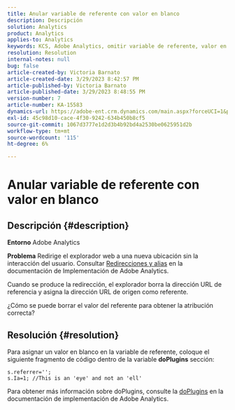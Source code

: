 ```yaml
---
title: Anular variable de referente con valor en blanco
description: Descripción
solution: Analytics
product: Analytics
applies-to: Analytics
keywords: KCS, Adobe Analytics, omitir variable de referente, valor en blanco
resolution: Resolution
internal-notes: null
bug: false
article-created-by: Victoria Barnato
article-created-date: 3/29/2023 8:42:57 PM
article-published-by: Victoria Barnato
article-published-date: 3/29/2023 8:48:55 PM
version-number: 7
article-number: KA-15583
dynamics-url: https://adobe-ent.crm.dynamics.com/main.aspx?forceUCI=1&pagetype=entityrecord&etn=knowledgearticle&id=60f6c843-72ce-ed11-b597-6045bd006268
exl-id: 45c98d10-cace-4f30-9242-634b450b8cf5
source-git-commit: 1067d3777e1d2d3b4b92bd4a2530be0625951d2b
workflow-type: tm+mt
source-wordcount: '115'
ht-degree: 6%

---
```


# Anular variable de referente con valor en blanco

## Descripción {#description}


<b>Entorno</b>
Adobe Analytics

<b>Problema</b>
Redirige el explorador web a una nueva ubicación sin la interacción del usuario. Consultar [Redirecciones y alias](https://experienceleague.adobe.com/docs/analytics/technotes/redirects.html) en la documentación de Implementación de Adobe Analytics.

Cuando se produce la redirección, el explorador borra la dirección URL de referencia y asigna la dirección URL de origen como referente.

¿Cómo se puede borrar el valor del referente para obtener la atribución correcta?


## Resolución {#resolution}


Para asignar un valor en blanco en la variable de referente, coloque el siguiente fragmento de código dentro de la variable <b>doPlugins</b> sección:


```
s.referrer='';
s.Ia=1; //This is an 'eye' and not an 'ell'
```


Para obtener más información sobre doPlugins, consulte la [doPlugins](https://experienceleague.adobe.com/docs/analytics/implementation/vars/functions/doplugins.html?lang=es) en la documentación de implementación de Adobe Analytics.
